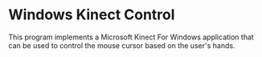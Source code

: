 Windows Kinect Control
======
This program implements a Microsoft Kinect For Windows application that can be used to control the mouse cursor based on the user's hands.
